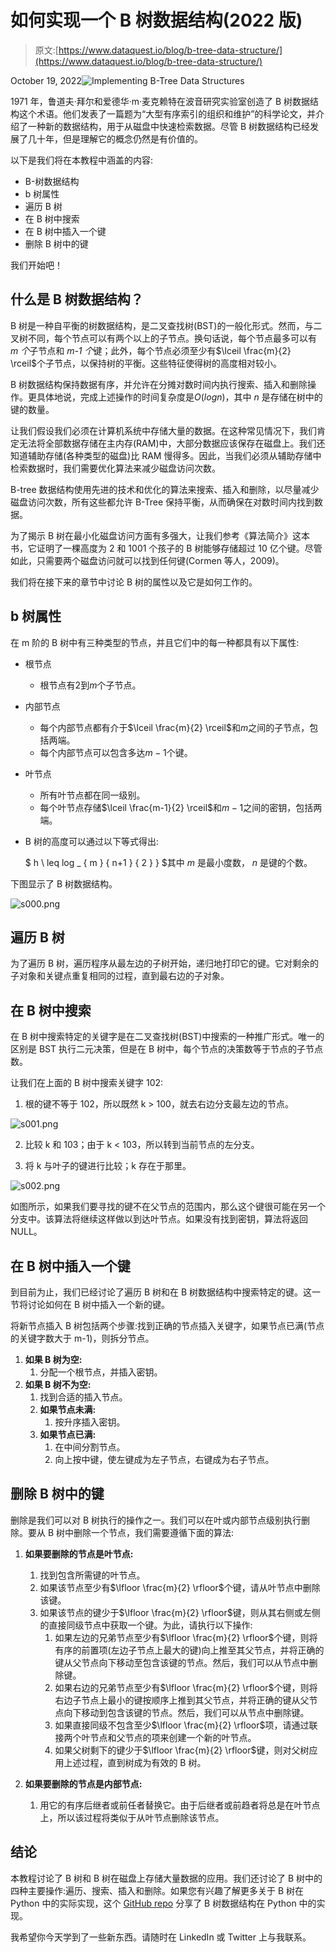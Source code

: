 # 如何实现一个 B 树数据结构(2022 版)

> 原文:[https://www.dataquest.io/blog/b-tree-data-structure/](https://www.dataquest.io/blog/b-tree-data-structure/)

October 19, 2022![Implementing B-Tree Data Structures](../Images/ffd9fcd2e5ed40bc927c4fee8871a891.png)

1971 年，鲁道夫·拜尔和爱德华·m·麦克赖特在波音研究实验室创造了 B 树数据结构这个术语。他们发表了一篇题为“大型有序索引的组织和维护”的科学论文，并介绍了一种新的数据结构，用于从磁盘中快速检索数据。尽管 B 树数据结构已经发展了几十年，但是理解它的概念仍然是有价值的。

以下是我们将在本教程中涵盖的内容:

*   B-树数据结构
*   b 树属性
*   遍历 B 树
*   在 B 树中搜索
*   在 B 树中插入一个键
*   删除 B 树中的键

我们开始吧！

## 什么是 B 树数据结构？

B 树是一种自平衡的树数据结构，是二叉查找树(BST)的一般化形式。然而，与二叉树不同，每个节点可以有两个以上的子节点。换句话说，每个节点最多可以有 *m 个*子节点和 *m-1 个*键；此外，每个节点必须至少有$\lceil \frac{m}{2} \rceil$个子节点，以保持树的平衡。这些特征使得树的高度相对较小。

B 树数据结构保持数据有序，并允许在分摊对数时间内执行搜索、插入和删除操作。更具体地说，完成上述操作的时间复杂度是$O(log {n})$，其中 *n* 是存储在树中的键的数量。

让我们假设我们必须在计算机系统中存储大量的数据。在这种常见情况下，我们肯定无法将全部数据存储在主内存(RAM)中，大部分数据应该保存在磁盘上。我们还知道辅助存储(各种类型的磁盘)比 RAM 慢得多。因此，当我们必须从辅助存储中检索数据时，我们需要优化算法来减少磁盘访问次数。

B-tree 数据结构使用先进的技术和优化的算法来搜索、插入和删除，以尽量减少磁盘访问次数，所有这些都允许 B-Tree 保持平衡，从而确保在对数时间内找到数据。

为了揭示 B 树在最小化磁盘访问方面有多强大，让我们参考《算法简介》这本书，它证明了一棵高度为 2 和 1001 个孩子的 B 树能够存储超过 10 亿个键。尽管如此，只需要两个磁盘访问就可以找到任何键(Cormen 等人，2009)。

我们将在接下来的章节中讨论 B 树的属性以及它是如何工作的。

## b 树属性

在 m 阶的 B 树中有三种类型的节点，并且它们中的每一种都具有以下属性:

*   根节点
    *   根节点有$2$到$m$个子节点。
*   内部节点
    *   每个内部节点都有介于$\lceil \frac{m}{2} \rceil$和$m$之间的子节点，包括两端。
    *   每个内部节点可以包含多达$m-1$个键。
*   叶节点
    *   所有叶节点都在同一级别。
    *   每个叶节点存储$\lceil \frac{m-1}{2} \rceil$和$m-1$之间的密钥，包括两端。
*   B 树的高度可以通过以下等式得出:

    $ h \ leq log _ { m } { n+1 } { 2 } } $其中 *m* 是最小度数， *n* 是键的个数。

下图显示了 B 树数据结构。

![s000.png](../Images/a226c1764b978a0b498a0ecd82b66235.png)

## 遍历 B 树

为了遍历 B 树，遍历程序从最左边的子树开始，递归地打印它的键。它对剩余的子对象和关键点重复相同的过程，直到最右边的子对象。

## 在 B 树中搜索

在 B 树中搜索特定的关键字是在二叉查找树(BST)中搜索的一种推广形式。唯一的区别是 BST 执行二元决策，但是在 B 树中，每个节点的决策数等于节点的子节点数。

让我们在上面的 B 树中搜索关键字 102:

1.  根的键不等于 102，所以既然 k > 100，就去右边分支最左边的节点。

![s001.png](../Images/46c327d6fa1c56f85a8adb5c031fceaa.png)

2.  比较 k 和 103；由于 k < 103，所以转到当前节点的左分支。

3.  将 k 与叶子的键进行比较；k 存在于那里。

![s002.png](../Images/bed1de5a3597a4924ffcafe484d17bcc.png)

如图所示，如果我们要寻找的键不在父节点的范围内，那么这个键很可能在另一个分支中。该算法将继续这样做以到达叶节点。如果没有找到密钥，算法将返回 NULL。

## 在 B 树中插入一个键

到目前为止，我们已经讨论了遍历 B 树和在 B 树数据结构中搜索特定的键。这一节将讨论如何在 B 树中插入一个新的键。

将新节点插入 B 树包括两个步骤:找到正确的节点插入关键字，如果节点已满(节点的关键字数大于 m-1)，则拆分节点。

1.  **如果 B 树为空:**
    1.  分配一个根节点，并插入密钥。
2.  **如果 B 树不为空:**
    1.  找到合适的插入节点。
    2.  **如果节点未满:**
        1.  按升序插入密钥。
    3.  **如果节点已满:**
        1.  在中间分割节点。
        2.  向上按中键，使左键成为左子节点，右键成为右子节点。

## 删除 B 树中的键

删除是我们可以对 B 树执行的操作之一。我们可以在叶或内部节点级别执行删除。要从 B 树中删除一个节点，我们需要遵循下面的算法:

1.  **如果要删除的节点是叶节点:**

    1.  找到包含所需键的叶节点。
    2.  如果该节点至少有$\lfloor \frac{m}{2} \rfloor$个键，请从叶节点中删除该键。
    3.  如果该节点的键少于$\lfloor \frac{m}{2} \rfloor$键，则从其右侧或左侧的直接同级节点中获取一个键。为此，请执行以下操作:
        1.  如果左边的兄弟节点至少有$\lfloor \frac{m}{2} \rfloor$个键，则将有序的前置项(左边子节点上最大的键)向上推至其父节点，并将正确的键从父节点向下移动至包含该键的节点。然后，我们可以从节点中删除键。
        2.  如果右边的兄弟节点至少有$\lfloor \frac{m}{2} \rfloor$个键，则将右边子节点上最小的键按顺序上推到其父节点，并将正确的键从父节点向下移动到包含该键的节点。然后，我们可以从节点中删除键。
        3.  如果直接同级不包含至少$\lfloor \frac{m}{2} \rfloor$项，请通过联接两个叶节点和父节点的项来创建一个新的叶节点。
        4.  如果父树剩下的键少于$\lfloor \frac{m}{2} \rfloor$键，则对父树应用上述过程，直到树成为有效的 B 树。
2.  **如果要删除的节点是内部节点:**

    1.  用它的有序后继者或前任者替换它。由于后继者或前趋者将总是在叶节点上，所以该过程将类似于从叶节点删除该节点。

## 结论

本教程讨论了 B 树和 B 树在磁盘上存储大量数据的应用。我们还讨论了 B 树中的四种主要操作:遍历、搜索、插入和删除。如果您有兴趣了解更多关于 B 树在 Python 中的实际实现，这个 [GitHub repo](https://gist.github.com/teepark/572734) 分享了 B 树数据结构在 Python 中的实现。

我希望你今天学到了一些新东西。请随时在 LinkedIn 或 Twitter 上与我联系。